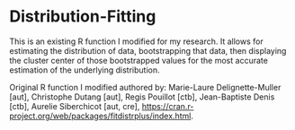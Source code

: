 # Distribution-Fitting

This is an existing R function I modified for my research. It allows for estimating the distribution of data, bootstrapping that data, then displaying the cluster center of those bootstrapped values for the most accurate estimation of the underlying distribution.

Original R function I modified authored by: Marie-Laure Delignette-Muller [aut], Christophe Dutang [aut], Regis Pouillot [ctb], Jean-Baptiste Denis [ctb], Aurelie Siberchicot [aut, cre], https://cran.r-project.org/web/packages/fitdistrplus/index.html. 
